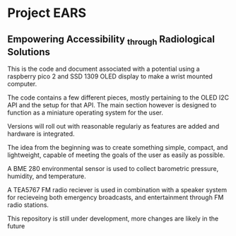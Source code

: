 # Project EARS
## Empowering Accessibility <sub>through</sub> Radiological Solutions

This is the code and document associated with a potential using a raspberry pico 2 and SSD 1309 OLED display to make a wrist mounted computer.

The code contains a few different pieces, mostly pertaining to the OLED I2C API and the setup for that API.
The main section however is designed to function as a miniature operating system for the user.

Versions will roll out with reasonable regulariy as features are added and hardware is integrated.

The idea from the beginning was to create something simple, compact, and lightweight, capable of meeting the goals of the user as easily as possible.

A BME 280 environmental sensor is used to collect barometric pressure, humidity, and temperature.

A TEA5767 FM radio reciever is used in combination with a speaker system for recieveing both emergency broadcasts, and entertainment through FM radio stations.

This repository is still under development, more changes are likely in the future
